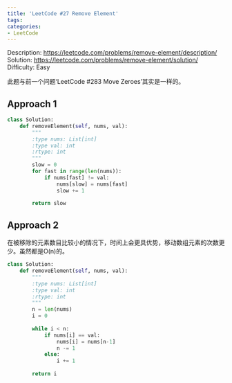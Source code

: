 ```yaml
---
title: 'LeetCode #27 Remove Element'
tags:
categories:
- LeetCode
---
```


Description: https://leetcode.com/problems/remove-element/description/
Solution: https://leetcode.com/problems/remove-element/solution/
Difficulty: Easy

此题与前一个问题‘LeetCode #283 Move Zeroes’其实是一样的。

## Approach 1

```python
class Solution:
    def removeElement(self, nums, val):
        """
        :type nums: List[int]
        :type val: int
        :rtype: int
        """
        slow = 0
        for fast in range(len(nums)):
            if nums[fast] != val:
                nums[slow] = nums[fast]
                slow += 1
        
        return slow
```

## Approach 2

在被移除的元素数目比较小的情况下，时间上会更具优势，移动数组元素的次数更少。虽然都是O(n)的。

```python
class Solution:
    def removeElement(self, nums, val):
        """
        :type nums: List[int]
        :type val: int
        :rtype: int
        """
        n = len(nums)
        i = 0
        
        while i < n:
            if nums[i] == val:
                nums[i] = nums[n-1]
                n -= 1
            else:
                i += 1
                
        return i
```